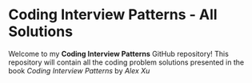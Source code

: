 # Coding Interview Patterns - All Solutions

Welcome to my **Coding Interview Patterns** GitHub repository! This repository will contain all the coding problem solutions presented in the book *Coding Interview Patterns* by *Alex Xu*
